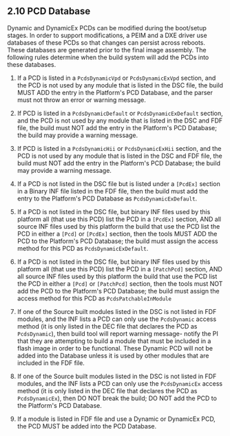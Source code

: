 <!--- @file
  2.10 PCD Database

  Copyright (c) 2006-2017, Intel Corporation. All rights reserved.<BR>

  Redistribution and use in source (original document form) and 'compiled'
  forms (converted to PDF, epub, HTML and other formats) with or without
  modification, are permitted provided that the following conditions are met:

  1) Redistributions of source code (original document form) must retain the
     above copyright notice, this list of conditions and the following
     disclaimer as the first lines of this file unmodified.

  2) Redistributions in compiled form (transformed to other DTDs, converted to
     PDF, epub, HTML and other formats) must reproduce the above copyright
     notice, this list of conditions and the following disclaimer in the
     documentation and/or other materials provided with the distribution.

  THIS DOCUMENTATION IS PROVIDED BY TIANOCORE PROJECT "AS IS" AND ANY EXPRESS OR
  IMPLIED WARRANTIES, INCLUDING, BUT NOT LIMITED TO, THE IMPLIED WARRANTIES OF
  MERCHANTABILITY AND FITNESS FOR A PARTICULAR PURPOSE ARE DISCLAIMED. IN NO
  EVENT SHALL TIANOCORE PROJECT  BE LIABLE FOR ANY DIRECT, INDIRECT, INCIDENTAL,
  SPECIAL, EXEMPLARY, OR CONSEQUENTIAL DAMAGES (INCLUDING, BUT NOT LIMITED TO,
  PROCUREMENT OF SUBSTITUTE GOODS OR SERVICES; LOSS OF USE, DATA, OR PROFITS;
  OR BUSINESS INTERRUPTION) HOWEVER CAUSED AND ON ANY THEORY OF LIABILITY,
  WHETHER IN CONTRACT, STRICT LIABILITY, OR TORT (INCLUDING NEGLIGENCE OR
  OTHERWISE) ARISING IN ANY WAY OUT OF THE USE OF THIS DOCUMENTATION, EVEN IF
  ADVISED OF THE POSSIBILITY OF SUCH DAMAGE.

-->

## 2.10 PCD Database

Dynamic and DynamicEx PCDs can be modified during the boot/setup stages. In
order to support modifications, a PEIM and a DXE driver use databases of these
PCDs so that changes can persist across reboots. These databases are generated
prior to the final image assembly. The following rules determine when the build
system will add the PCDs into these databases.

1. If a PCD is listed in a `PcdsDynamicVpd` or `PcdsDynamicExVpd` section, and
   the PCD is not used by any module that is listed in the DSC file, the build
   MUST ADD the entry in the Platform's PCD Database, and the parser must not
   throw an error or warning message.

2. If PCD is listed in a `PcdsDynamicDefault` or `PcdsDynamicExDefault`
   section, and the PCD is not used by any module that is listed in the DSC and
   FDF file, the build must NOT add the entry in the Platform's PCD Database;
   the build may provide a warning message.

3. If PCD is listed in a `PcdsDynamicHii` or `PcdsDynamicExHii` section, and
   the PCD is not used by any module that is listed in the DSC and FDF file,
   the build must NOT add the entry in the Platform's PCD Database; the build
   may provide a warning message.

4. If a PCD is not listed in the DSC file but is listed under a `[PcdEx]`
   section in a Binary INF file listed in the FDF file, then the build must add
   the entry to the Platform's PCD Database as `PcdsDynamicExDefault`.

5. If a PCD is not listed in the DSC file, but binary INF files used by this
   platform all (that use this PCD) list the PCD in a `[PcdEx]` section, AND
   all source INF files used by this platform the build that use the PCD list
   the PCD in either a `[Pcd]` or `[PcdEx]` section, then the tools MUST ADD
   the PCD to the Platform's PCD Database; the build must assign the access
   method for this PCD as `PcdsDynamicExDefault`.

6. If a PCD is not listed in the DSC file, but binary INF files used by this
   platform all (that use this PCD) list the PCD in a `[PatchPcd]` section, AND
   all source INF files used by this platform the build that use the PCD list
   the PCD in either a `[Pcd]` or `[PatchPcd]` section, then the tools must NOT
   add the PCD to the Platform's PCD Database; the build must assign the access
   method for this PCD as `PcdsPatchableInModule`

7. If one of the Source built modules listed in the DSC is not listed in FDF
   modules, and the INF lists a PCD can only use the `PcdsDynamic` access
   method (it is only listed in the DEC file that declares the PCD as
   `PcdsDynamic`), then build tool will report warning message- notify the PI
   that they are attempting to build a module that must be included in a flash
   image in order to be functional. These Dynamic PCD will not be added into
   the Database unless it is used by other modules that are included in the FDF
   file.

8. If one of the Source built modules listed in the DSC is not listed in FDF
   modules, and the INF lists a PCD can only use the `PcdsDynamicEx` access
   method (it is only listed in the DEC file that declares the PCD as
   `PcdsDynamicEx`), then DO NOT break the build; DO NOT add the PCD to the
   Platform's PCD Database.

9. If a module is listed in FDF file and use a Dynamic or DynamicEx PCD, the
   PCD MUST be added into the PCD Database.
